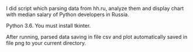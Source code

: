 I did script which parsing data from hh.ru, analyze them and display chart with median salary of Python developers in Russia.

Python 3.6. 
You must install tkinter.


After running, parsed data saving in file csv and plot automatically saved in file png to your current directory.
